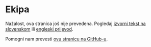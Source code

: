 # Ekipa

Nažalost, ova stranica još nije prevedena. Pogledaj [izvorni tekst na slovenskom](/sl/team) ili [engleski prijevod](/en/team).

Pomogni nam prevesti [ovu stranicu na GitHub-u](https://github.com/sledilnik/website/blob/master/src/content/hr/team.md).
